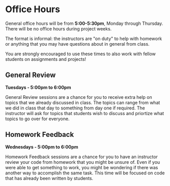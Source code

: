 # Office Hours

General office hours will be from **5:00-5:30pm**, Monday through Thursday. There will be no office hours during project weeks.

The format is informal: the instructors are "on duty" to help with homework or anything that you may have questions about in general from class.

You are strongly encouraged to use these times to also work with fellow students on assignments and projects!

## General Review

**Tuesdays - 5:00pm to 6:00pm**

General Review sessions are a chance for you to receive extra help on topics that we already discussed in class. The topics can range from what we did in class that day to something from day one if required. The instructor will ask for topics that students wish to discuss and priortize what topics to go over for everyone. 

## Homework Feedback 

**Wednesdays - 5:00pm to 6:00pm**

Homework Feedback sessions are a chance for you to have an instructor review your code from homework that you might be unsure of. Even if you were able to get something to work, you might be wondering if there was another way to accomplish the same task. This time will be focused on code that has already been written by students.  
